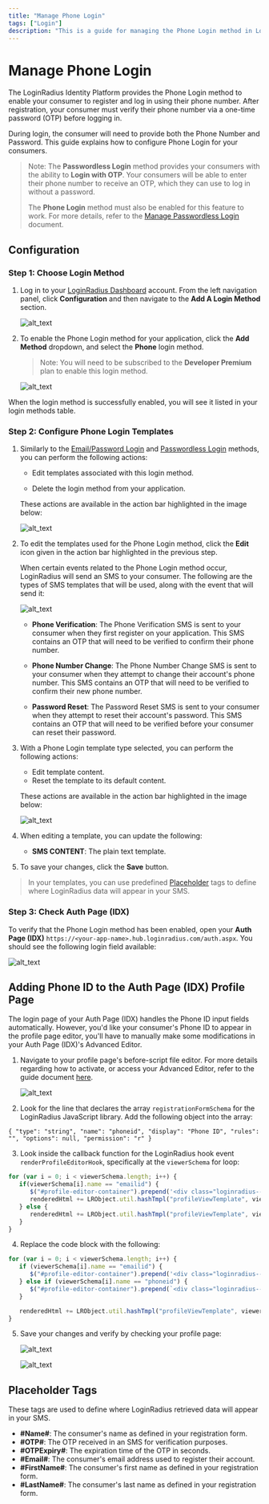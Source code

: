 ```yaml
---
title: "Manage Phone Login"
tags: ["Login"]
description: "This is a guide for managing the Phone Login method in LoginRadius."
---
```


# Manage Phone Login

The LoginRadius Identity Platform provides the Phone Login method to enable your consumer to register and log in using their phone number. After registration, your consumer must verify their phone number via a one-time password (OTP) before logging in.

During login, the consumer will need to provide both the Phone Number and Password. This guide explains how to configure Phone Login for your consumers.

> Note: The **Passwordless Login** method provides your consumers with the ability to **Login with OTP**. Your consumers will be able to enter their phone number to receive an OTP, which they can use to log in without a password. 
> 
> The **Phone Login** method must also be enabled for this feature to work. For more details, refer to the [Manage Passwordless Login](/guide/passwordless-login) document.

## Configuration

### Step 1: Choose Login Method

1. Log in to your [LoginRadius Dashboard](https://dashboard.loginradius.com/dashboard) account. From the left navigation panel, click **Configuration** and then navigate to the **Add A Login Method** section.

   ![alt_text](../../assets/blog-common/configuration.png "image_tooltip")

2. To enable the Phone Login method for your application, click the **Add Method** dropdown, and select the **Phone** login method.

   > Note: You will need to be subscribed to the **Developer Premium** plan to enable this login method.

   ![alt_text](images/add-phone-method.png "image_tooltip")

When the login method is successfully enabled, you will see it listed in your login methods table.


### Step 2: Configure Phone Login Templates

1. Similarly to the [Email/Password Login](/guide/emailpassword-login) and [Passwordless Login](/guide/passwordless-login) methods, you can perform the following actions:

   * Edit templates associated with this login method.

   * Delete the login method from your application.

   These actions are available in the action bar highlighted in the image below:

   ![alt_text](images/phone-method-actions.png "image_tooltip")

2. To edit the templates used for the Phone Login method, click the **Edit** icon given in the action bar highlighted in the previous step.

   When certain events related to the Phone Login method occur, LoginRadius will send an SMS to your consumer. The following are the types of SMS templates that will be used, along with the event that will send it:

   ![alt_text](images/phone-templates.png "image_tooltip")

   * **Phone Verification**: The Phone Verification SMS is sent to your consumer when they first register on your application. This SMS contains an OTP that will need to be verified to confirm their phone number.

   * **Phone Number Change**: The Phone Number Change SMS is sent to your consumer when they attempt to change their account's phone number. This SMS contains an OTP that will need to be verified to confirm their new phone number.

   * **Password Reset**: The Password Reset SMS is sent to your consumer when they attempt to reset their account's password. This SMS contains an OTP that will need to be verified before your consumer can reset their password.

3. With a Phone Login template type selected, you can perform the following actions:

   * Edit template content.
   * Reset the template to its default content.


   These actions are available in the action bar highlighted in the image below:

   ![alt_text](images/phone-template-edit.png "image_tooltip")

4. When editing a template, you can update the following:

   * **SMS CONTENT**: The plain text template.


5. To save your changes, click the **Save** button.

> In your templates, you can use predefined [Placeholder](#placeholder-tags) tags to define where LoginRadius data will appear in your SMS.


### Step 3: Check Auth Page (IDX)

To verify that the Phone Login method has been enabled, open your **Auth Page (IDX)** `https://<your-app-name>.hub.loginradius.com/auth.aspx`. You should see the following login field available:

![alt_text](../../assets/blog-common/idx-phone-login.png "image_tooltip")

## Adding Phone ID to the Auth Page (IDX) Profile Page

The login page of your Auth Page (IDX) handles the Phone ID input fields automatically. However, you'd like your consumer's Phone ID to appear in the profile page editor, you'll have to manually make some modifications in your Auth Page (IDX)'s Advanced Editor.

1. Navigate to your profile page's before-script file editor. For more details regarding how to activate, or access your Advanced Editor, refer to the guide document [here](/guide/auth-page-advanced-editor).

   ![alt_text](images/before-script-editor.png "image_tooltip")

2. Look for the line that declares the array `registrationFormSchema` for the LoginRadius JavaScript library. Add the following object into the array:

`{ "type": "string", "name": "phoneid", "display": "Phone ID", "rules": "", "options": null, "permission": "r" }`

3. Look inside the callback function for the LoginRadius hook event `renderProfileEditorHook`, specifically at the `viewerSchema` for loop:

```javascript
for (var i = 0; i < viewerSchema.length; i++) {
   if(viewerSchema[i].name == "emailid") {
      $("#profile-editor-container").prepend('<div class="loginradius--form-element-content "><label for="loginradius-profileeditor">'+viewerSchema[i].display+'</label><input type="text" name="" id="" class="loginradius-string" disabled value="'+viewerSchema[i].value+'"></div>');
      renderedHtml += LRObject.util.hashTmpl("profileViewTemplate", viewerSchema[i]);
   } else {
      renderedHtml += LRObject.util.hashTmpl("profileViewTemplate", viewerSchema[i]);
   }
}
```

4. Replace the code block with the following:

```javascript
for (var i = 0; i < viewerSchema.length; i++) {
   if (viewerSchema[i].name == "emailid") {
      $("#profile-editor-container").prepend('<div class="loginradius--form-element-content "><label for="loginradius-profileeditor">'+viewerSchema[i].display+'</label><input type="text" name="" id="" class="loginradius-string" disabled value="'+viewerSchema[i].value+'"></div>');
   } else if (viewerSchema[i].name == "phoneid") {
      $("#profile-editor-container").prepend(`<div class="loginradius--form-element-content "><label for="loginradius-profileeditor">${viewerSchema[i].display}</label><input type="text" name="" id="" class="loginradius-string" disabled value="${viewerSchema[i].value ? viewerSchema[i].value : ""}"></div>`);
   }

   renderedHtml += LRObject.util.hashTmpl("profileViewTemplate", viewerSchema[i]);
}
```

5. Save your changes and verify by checking your profile page:

   ![alt_text](images/profile-phoneid.png "image_tooltip")

   ![alt_text](images/profile-editor-phoneid.png "image_tooltip")

## Placeholder Tags

These tags are used to define where LoginRadius retrieved data will appear in your SMS.

* **#Name#**: The consumer's name as defined in your registration form.
* **#OTP#**: The OTP received in an SMS for verification purposes.
* **#OTPExpiry#**: The expiration time of the OTP in seconds.
* **#Email#**: The consumer's email address used to register their account.
* **#FirstName#**: The consumer's first name as defined in your registration form.
* **#LastName#**: The consumer's last name as defined in your registration form.
